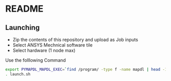 # README

## Launching

* Zip the contents of this repository and upload as Job inputs
* Select ANSYS Mechnical software tile
* Select hardware (1 node max)

Use the folllowing Command

```bash
export PYMAPDL_MAPDL_EXEC=`find /program/ -type f -name mapdl | head -1`
. launch.sh
```